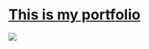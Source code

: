 # [This is my portfolio](https://conny.namespace.media/)
[![](http://cdn.namespace.media/s/aa4tTSbgj9zTxPd/download/msedge_GNa654v9yu.png)](https://conny.namespace.media/)
